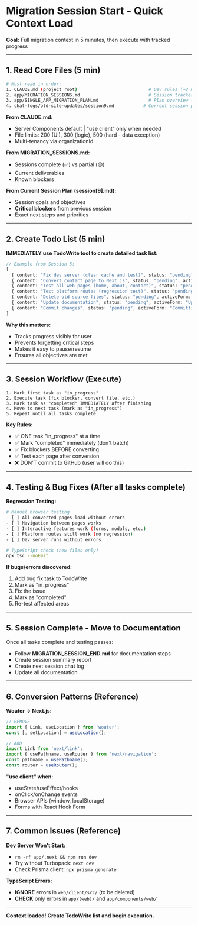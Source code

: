 # Migration Session Start - Quick Context Load

**Goal:** Full migration context in 5 minutes, then execute with tracked progress

---

## 1. Read Core Files (5 min)

```bash
# Must read in order:
1. CLAUDE.md (project root)                           # Dev rules (~2 min)
2. app/MIGRATION_SESSIONS.md                          # Session tracker (~2 min)
3. app/SINGLE_APP_MIGRATION_PLAN.md                   # Plan overview (~2 min)
4. chat-logs/old-site-updates/session9.md           # Current session plan (~1 min)
```

**From CLAUDE.md:**
- Server Components default | "use client" only when needed
- File limits: 200 (UI), 300 (logic), 500 (hard - data exception)
- Multi-tenancy via organizationId

**From MIGRATION_SESSIONS.md:**
- Sessions complete (✅) vs partial (🟡)
- Current deliverables
- Known blockers

**From Current Session Plan (session[9].md):**
- Session goals and objectives
- **Critical blockers** from previous session
- Exact next steps and priorities

---

## 2. Create Todo List (5 min)

**IMMEDIATELY use TodoWrite tool to create detailed task list:**

```typescript
// Example from Session 5:
[
  { content: "Fix dev server (clear cache and test)", status: "pending", activeForm: "Fixing dev server" },
  { content: "Convert contact page to Next.js", status: "pending", activeForm: "Converting contact page" },
  { content: "Test all web pages (home, about, contact)", status: "pending", activeForm: "Testing all web pages" },
  { content: "Test platform routes (regression test)", status: "pending", activeForm: "Testing platform routes" },
  { content: "Delete old source files", status: "pending", activeForm: "Deleting old source files" },
  { content: "Update documentation", status: "pending", activeForm: "Updating documentation" },
  { content: "Commit changes", status: "pending", activeForm: "Committing changes" }
]
```

**Why this matters:**
- Tracks progress visibly for user
- Prevents forgetting critical steps
- Makes it easy to pause/resume
- Ensures all objectives are met

---

## 3. Session Workflow (Execute)

```
1. Mark first task as "in_progress"
2. Execute task (fix blocker, convert file, etc.)
3. Mark task as "completed" IMMEDIATELY after finishing
4. Move to next task (mark as "in_progress")
5. Repeat until all tasks complete
```

**Key Rules:**
- ✅ ONE task "in_progress" at a time
- ✅ Mark "completed" immediately (don't batch)
- ✅ Fix blockers BEFORE converting
- ✅ Test each page after conversion
- ❌ DON'T commit to GitHub (user will do this)

---

## 4. Testing & Bug Fixes (After all tasks complete)

**Regression Testing:**
```bash
# Manual browser testing
- [ ] All converted pages load without errors
- [ ] Navigation between pages works
- [ ] Interactive features work (forms, modals, etc.)
- [ ] Platform routes still work (no regression)
- [ ] Dev server runs without errors

# TypeScript check (new files only)
npx tsc --noEmit
```

**If bugs/errors discovered:**
1. Add bug fix task to TodoWrite
2. Mark as "in_progress"
3. Fix the issue
4. Mark as "completed"
5. Re-test affected areas

---

## 5. Session Complete - Move to Documentation

Once all tasks complete and testing passes:
- Follow **MIGRATION_SESSION_END.md** for documentation steps
- Create session summary report
- Create next session chat log
- Update all documentation

---

## 6. Conversion Patterns (Reference)

**Wouter → Next.js:**
```typescript
// REMOVE
import { Link, useLocation } from 'wouter';
const [, setLocation] = useLocation();

// ADD
import Link from 'next/link';
import { usePathname, useRouter } from 'next/navigation';
const pathname = usePathname();
const router = useRouter();
```

**"use client" when:**
- useState/useEffect/hooks
- onClick/onChange events
- Browser APIs (window, localStorage)
- Forms with React Hook Form

---

## 7. Common Issues (Reference)

**Dev Server Won't Start:**
- `rm -rf app/.next && npm run dev`
- Try without Turbopack: `next dev`
- Check Prisma client: `npx prisma generate`

**TypeScript Errors:**
- **IGNORE** errors in `web/client/src/` (to be deleted)
- **CHECK** only errors in `app/(web)/` and `app/components/web/`

---

**Context loaded! Create TodoWrite list and begin execution.**